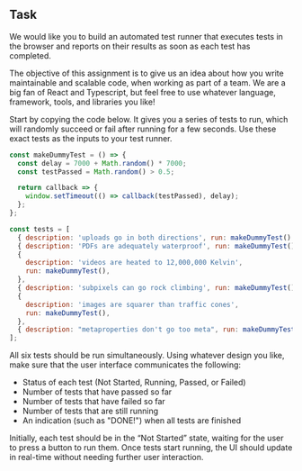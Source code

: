 ## Task

We would like you to build an automated test runner that executes tests in the browser and reports on their results as soon as each test has completed.

The objective of this assignment is to give us an idea about how you write maintainable and scalable code, when working as part of a team. We are a big fan of React and Typescript, but feel free to use whatever language, framework, tools, and libraries you like!

Start by copying the code below. It gives you a series of tests to run, which will randomly succeed or fail after running for a few seconds. Use these exact tests as the inputs to your test runner.

```javascript
const makeDummyTest = () => {
  const delay = 7000 + Math.random() * 7000;
  const testPassed = Math.random() > 0.5;

  return callback => {
    window.setTimeout(() => callback(testPassed), delay);
  };
};

const tests = [
  { description: 'uploads go in both directions', run: makeDummyTest() },
  { description: 'PDFs are adequately waterproof', run: makeDummyTest() },
  {
    description: 'videos are heated to 12,000,000 Kelvin',
    run: makeDummyTest(),
  },
  { description: 'subpixels can go rock climbing', run: makeDummyTest() },
  {
    description: 'images are squarer than traffic cones',
    run: makeDummyTest(),
  },
  { description: "metaproperties don't go too meta", run: makeDummyTest() },
];
```

All six tests should be run simultaneously. Using whatever design you like, make sure that the user interface communicates the following:

- Status of each test (Not Started, Running, Passed, or Failed)
- Number of tests that have passed so far
- Number of tests that have failed so far
- Number of tests that are still running
- An indication (such as "DONE!") when all tests are finished

Initially, each test should be in the “Not Started” state, waiting for the user to press a button to run them. Once tests start running, the UI should update in real-time without needing further user interaction.
